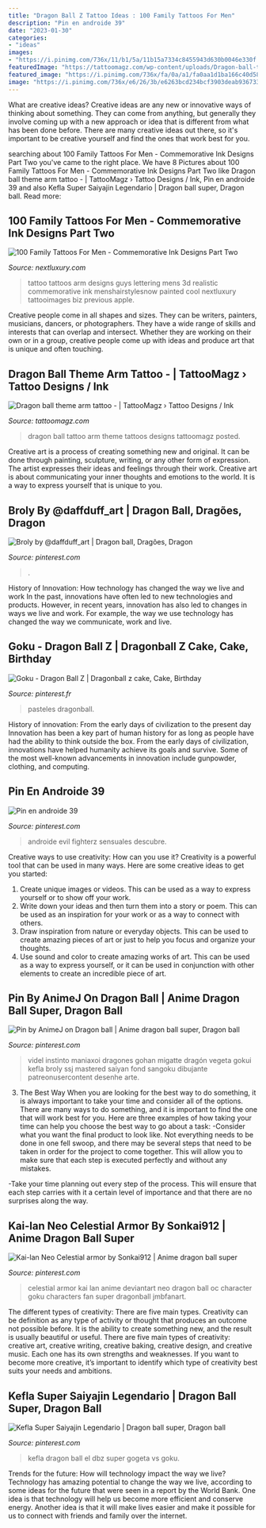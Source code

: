 ```yaml
---
title: "Dragon Ball Z Tattoo Ideas : 100 Family Tattoos For Men"
description: "Pin en androide 39"
date: "2023-01-30"
categories:
- "ideas"
images:
- "https://i.pinimg.com/736x/11/b1/5a/11b15a7334c8455943d630b0046e330f.jpg"
featuredImage: "https://tattoomagz.com/wp-content/uploads/Dragon-ball-theme-arm-tattoo.jpg"
featured_image: "https://i.pinimg.com/736x/fa/0a/a1/fa0aa1d1ba166c40d5826a50cb8cf28c.jpg"
image: "https://i.pinimg.com/736x/e6/26/3b/e6263bcd234bcf3903deab936733bdfa.jpg"
---
```



What are creative ideas?
Creative ideas are any new or innovative ways of thinking about something. They can come from anything, but generally they involve coming up with a new approach or idea that is different from what has been done before. There are many creative ideas out there, so it's important to be creative yourself and find the ones that work best for you.

	

		
searching about 100 Family Tattoos For Men - Commemorative Ink Designs Part Two you've came to the right place. We have 8 Pictures about 100 Family Tattoos For Men - Commemorative Ink Designs Part Two like Dragon ball theme arm tattoo - | TattooMagz › Tattoo Designs / Ink, Pin en androide 39 and also Kefla Super Saiyajin Legendario | Dragon ball super, Dragon ball. Read more:
		
    
## 100 Family Tattoos For Men - Commemorative Ink Designs Part Two

<img loading=lazy src="http://nextluxury.com/wp-content/uploads/modern-print-dark-family-first-tattoo-guys-arms.jpg" onerror="this.onerror=null;this.src='https://tse1.mm.bing.net/th?id=OIP.Clgo1_RFpMRomoHDUicZJwHaHa&amp;pid=15.1';" alt="100 Family Tattoos For Men - Commemorative Ink Designs Part Two">

_Source: nextluxury.com_

>tattoo tattoos arm designs guys lettering mens 3d realistic commemorative ink menshairstylesnow painted cool nextluxury tattooimages biz previous apple. 

	

Creative people come in all shapes and sizes. They can be writers, painters, musicians, dancers, or photographers. They have a wide range of skills and interests that can overlap and intersect. Whether they are working on their own or in a group, creative people come up with ideas and produce art that is unique and often touching.

    
## Dragon Ball Theme Arm Tattoo - | TattooMagz › Tattoo Designs / Ink

<img loading=lazy src="https://tattoomagz.com/wp-content/uploads/Dragon-ball-theme-arm-tattoo.jpg" onerror="this.onerror=null;this.src='https://tse1.mm.bing.net/th?id=OIP.78NZIvZS4Xgg5D907DWhBQHaJ4&amp;pid=15.1';" alt="Dragon ball theme arm tattoo - | TattooMagz › Tattoo Designs / Ink">

_Source: tattoomagz.com_

>dragon ball tattoo arm theme tattoos designs tattoomagz posted. 

	

Creative art is a process of creating something new and original. It can be done through painting, sculpture, writing, or any other form of expression. The artist expresses their ideas and feelings through their work. Creative art is about communicating your inner thoughts and emotions to the world. It is a way to express yourself that is unique to you.

    
## Broly By @daffduff_art | Dragon Ball, Dragões, Dragon

<img loading=lazy src="https://i.pinimg.com/736x/e6/26/3b/e6263bcd234bcf3903deab936733bdfa.jpg" onerror="this.onerror=null;this.src='https://tse2.mm.bing.net/th?id=OIP.ruxEWdrYoLRAOW2xzvctAQHaNK&amp;pid=15.1';" alt="Broly by @daffduff_art | Dragon ball, Dragões, Dragon">

_Source: pinterest.com_

>. 

	

History of Innovation: How technology has changed the way we live and work
In the past, innovations have often led to new technologies and products. However, in recent years, innovation has also led to changes in ways we live and work. For example, the way we use technology has changed the way we communicate, work and live.

    
## Goku - Dragon Ball Z | Dragonball Z Cake, Cake, Birthday

<img loading=lazy src="https://i.pinimg.com/736x/5c/92/ac/5c92acd36786502af3c3176d7bc2f5f5.jpg" onerror="this.onerror=null;this.src='https://tse3.mm.bing.net/th?id=OIP.vbDW8jv24WNoQPB374BaBQHaNK&amp;pid=15.1';" alt="Goku - Dragon Ball Z | Dragonball z cake, Cake, Birthday">

_Source: pinterest.fr_

>pasteles dragonball. 

	

History of innovation: From the early days of civilization to the present day
Innovation has been a key part of human history for as long as people have had the ability to think outside the box. From the early days of civilization, innovations have helped humanity achieve its goals and survive. Some of the most well-known advancements in innovation include gunpowder, clothing, and computing.

    
## Pin En Androide 39

<img loading=lazy src="https://i.pinimg.com/736x/fa/0a/a1/fa0aa1d1ba166c40d5826a50cb8cf28c.jpg" onerror="this.onerror=null;this.src='https://tse2.mm.bing.net/th?id=OIP.Cx0RLcCn5Bnmi0yuxOtLQgHaLI&amp;pid=15.1';" alt="Pin en androide 39">

_Source: pinterest.com_

>androide evil fighterz sensuales descubre. 

	

Creative ways to use creativity: How can you use it?
Creativity is a powerful tool that can be used in many ways. Here are some creative ideas to get you started: 
1. Create unique images or videos. This can be used as a way to express yourself or to show off your work.
2. Write down your ideas and then turn them into a story or poem. This can be used as an inspiration for your work or as a way to connect with others.
3. Draw inspiration from nature or everyday objects. This can be used to create amazing pieces of art or just to help you focus and organize your thoughts.
4. Use sound and color to create amazing works of art. This can be used as a way to express yourself, or it can be used in conjunction with other elements to create an incredible piece of art.

    
## Pin By AnimeJ On Dragon Ball | Anime Dragon Ball Super, Dragon Ball

<img loading=lazy src="https://i.pinimg.com/736x/50/84/5c/50845c9fb57954bb25f47752122d6f89.jpg" onerror="this.onerror=null;this.src='https://tse4.mm.bing.net/th?id=OIP.y5YsdbHYOVS6ax3H1lu_mgHaKd&amp;pid=15.1';" alt="Pin by AnimeJ on Dragon ball | Anime dragon ball super, Dragon ball">

_Source: pinterest.com_

>videl instinto maniaxoi dragones gohan migatte dragón vegeta gokui kefla broly ssj mastered saiyan fond sangoku dibujante patreonusercontent desenhe arte. 

	

3) The Best Way
When you are looking for the best way to do something, it is always important to take your time and consider all of the options. There are many ways to do something, and it is important to find the one that will work best for you. Here are three examples of how taking your time can help you choose the best way to go about a task: 
-Consider what you want the final product to look like. Not everything needs to be done in one fell swoop, and there may be several steps that need to be taken in order for the project to come together. This will allow you to make sure that each step is executed perfectly and without any mistakes.

-Take your time planning out every step of the process. This will ensure that each step carries with it a certain level of importance and that there are no surprises along the way.

    
## Kai-lan Neo Celestial Armor By Sonkai912 | Anime Dragon Ball Super

<img loading=lazy src="https://i.pinimg.com/736x/11/b1/5a/11b15a7334c8455943d630b0046e330f.jpg" onerror="this.onerror=null;this.src='https://tse3.mm.bing.net/th?id=OIP.A6pNVgwtC5hyUnWV_ZKj8QHaNK&amp;pid=15.1';" alt="Kai-lan Neo Celestial armor by Sonkai912 | Anime dragon ball super">

_Source: pinterest.com_

>celestial armor kai lan anime deviantart neo dragon ball oc character goku characters fan super dragonball jmbfanart. 

	

The different types of creativity: There are five main types.
Creativity can be definition as any type of activity or thought that produces an outcome not possible before. It is the ability to create something new, and the result is usually beautiful or useful. There are five main types of creativity: creative art, creative writing, creative baking, creative design, and creative music. Each one has its own strengths and weaknesses. If you want to become more creative, it’s important to identify which type of creativity best suits your needs and ambitions.

    
## Kefla Super Saiyajin Legendario | Dragon Ball Super, Dragon Ball

<img loading=lazy src="https://i.pinimg.com/736x/5a/98/d5/5a98d53a42b2b22348970a595d5032d4.jpg" onerror="this.onerror=null;this.src='https://tse4.mm.bing.net/th?id=OIP.DsPNGeIf60T7wCqKBFghbwHaLH&amp;pid=15.1';" alt="Kefla Super Saiyajin Legendario | Dragon ball super, Dragon ball">

_Source: pinterest.com_

>kefla dragon ball el dbz super gogeta vs goku. 

	

Trends for the future: How will technology impact the way we live?
Technology has amazing potential to change the way we live, according to some ideas for the future that were seen in a report by the World Bank. One idea is that technology will help us become more efficient and conserve energy. Another idea is that it will make lives easier and make it possible for us to connect with friends and family over the internet.

